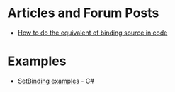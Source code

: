 # Articles and Forum Posts

* [How to do the equivalent of binding source in code](https://forums.xamarin.com/discussion/62189/how-to-do-the-equivalent-of-binding-source-in-code)

# Examples

* [SetBinding examples](https://csharp.hotexamples.com/examples/Xamarin.Forms/Label/SetBinding/php-label-setbinding-method-examples.html) - C#

